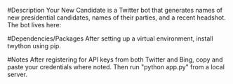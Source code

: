 #Description
Your New Candidate is a Twitter bot that generates names of new presidential candidates, names of their parties, and a recent headshot. The bot lives here:

#Dependencies/Packages
After setting up a virtual environment, install twython using pip.

#Notes
After registering for API keys from both Twitter and Bing, copy and paste your credentials where noted. Then run "python app.py" from a local server.
